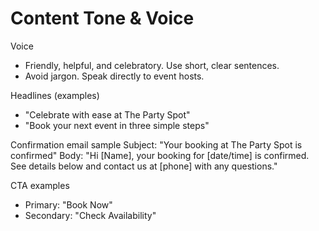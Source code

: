 # Content Tone & Voice

Voice
- Friendly, helpful, and celebratory. Use short, clear sentences.
- Avoid jargon. Speak directly to event hosts.

Headlines (examples)
- "Celebrate with ease at The Party Spot"
- "Book your next event in three simple steps"

Confirmation email sample
Subject: "Your booking at The Party Spot is confirmed"
Body: "Hi [Name], your booking for [date/time] is confirmed. See details below and contact us at [phone] with any questions."

CTA examples
- Primary: "Book Now"
- Secondary: "Check Availability"
